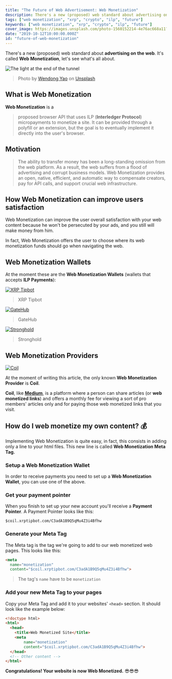 ```yaml
---
title: "The Future of Web Advertisement: Web Monetization"
description: There's a new (proposed) web standard about advertising on the web. It's called Web Monetization, let's see what's all about.
tags: ["web monetization", "xrp", "crypto", "ilp", "future"]
keywords: ["web monetization", "xrp", "crypto", "ilp", "future"]
cover_image: https://images.unsplash.com/photo-1560152214-4e76ac668a11?ixlib=rb-1.2.1&ixid=eyJhcHBfaWQiOjEyMDd9&auto=format&fit=crop&w=1950&q=80
date: "2019-10-12T10:00:00.000Z"
id: "future-of-web-monetization"
---
```


There's a new (proposed) web standard about **advertising on the web**. It's called **Web Monetization**, let's see what's all about.

![The light at the end of the tunnel](https://images.unsplash.com/photo-1560152214-4e76ac668a11?ixlib=rb-1.2.1&ixid=eyJhcHBfaWQiOjEyMDd9&auto=format&fit=crop&w=1950&q=80)
> Photo by [Wendong Yao](https://unsplash.com/@atlasyao) on [Unsplash](https://unsplash.com/)

## What is Web Monetization

**Web Monetization** is a
> proposed browser API that uses ILP (**Interledger Protocol**) micropayments to monetize a site. It can be provided through a polyfill or an extension, but the goal is to eventually implement it directly into the user's browser.

## Motivation

> The ability to transfer money has been a long-standing omission from the web platform. As a result, the web suffers from a flood of advertising and corrupt business models. Web Monetization provides an open, native, efficient, and automatic way to compensate creators, pay for API calls, and support crucial web infrastructure.

## How Web Monetization can improve users satisfaction

Web Monetization can improve the user overall satisfaction with your web content because he won't be persecuted by your ads, and you still will make money from him.

In fact, Web Monetization offers the user to choose where its web monetization funds should go when navigating the web.

## Web Monetization Wallets

At the moment these are the **Web Monetization Wallets** (wallets that accepts **ILP Payments**):

[![XRP Tipbot](https://firebasestorage.googleapis.com/v0/b/daudr-blog.appspot.com/o/future-of-web-monetization%2Ftipbot_logo.png?alt=media&token=8aab0f55-43fd-40c5-86bc-737b269dae4a)](https://www.xrptipbot.com/)

> XRP Tipbot

[![GateHub](https://firebasestorage.googleapis.com/v0/b/daudr-blog.appspot.com/o/future-of-web-monetization%2Fgatehub_logo.png?alt=media&token=39082cb3-4d96-4971-b0c2-ed094931823f)](https://gatehub.net/)

> GateHub

[![Stronghold](https://firebasestorage.googleapis.com/v0/b/daudr-blog.appspot.com/o/future-of-web-monetization%2Fstronghold_logo.png?alt=media&token=da4d34a1-d874-4a6e-ae5b-ec156bd6f82e)](https://stronghold.co/)

> Stronghold

## Web Monetization Providers

[![Coil](https://firebasestorage.googleapis.com/v0/b/daudr-blog.appspot.com/o/future-of-web-monetization%2Fcoil.png?alt=media&token=d95f3a51-0700-430a-8c6d-fef703182a6a)](https://coil.com)

At the moment of writing this article, the only known **Web Monetization Provider** is **Coil**.

**Coil**, like [**Medium**](https://medium.com), is a platform where a person can share articles (or **web monetized links**) and offers a monthly fee for viewing a sort of pro members' articles only and for paying those web monetized links that you visit.

## How do I web monetize my own content? 💰

Implementing Web Monetization is quite easy, in fact, this consists in adding only a line to your html files. This new line is called **Web Monetization Meta Tag.**

### Setup a Web Monetization Wallet

In order to receive payments you need to set up a **Web Monetization Wallet**, you can use one of the above.

### Get your payment pointer

When you finish to set up your new account you'll receive a **Payment Pointer**. A Payment Pointer looks like this:

```$coil.xrptipbot.com/C3adA1B9Q5qMu4Z3i4Bfhw```

### Generate your Meta Tag

The Meta tag is the tag we're going to add to our web monetized web pages. This looks like this:

```html
<meta
  name="monetization"
  content="$coil.xrptipbot.com/C3adA1B9Q5qMu4Z3i4Bfhw">
```

> The tag's `name` have to be `monetization`

### Add your new Meta Tag to your pages

Copy your Meta Tag and add it to your websites' `<head>` section. It should look like the example below:

```html
<!doctype html>
<html>
  <head>
    <title>Web Monetized Site</title>
    <meta
        name="monetization"
        content="$coil.xrptipbot.com/C3adA1B9Q5qMu4Z3i4Bfhw">
  </head>
  <!-- Other content -->
</html>
```

**Congratulations! Your website is now Web Monetized.** 😎😎😎
